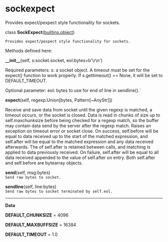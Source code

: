 # sockexpect

Provides expect/pexpect style functionality for sockets.

<span id="SockExpect">class **SockExpect**</span>([builtins.object](builtins.html#object))


`Provides expect/pexpect style functionality for sockets. `


Methods defined here:

<span id="SockExpect-__init__">**\_\_init\_\_**</span>(self, s:socket.socket, eol:bytes=b'\\r\\n')  

Required parameters:
   s: a socket object. A timeout must be set for the expect() function to work properly. If s.gettimeout() == None, it will be set to DEFAULT_TIMEOUT.
      
Optional parameter:
    eol: bytes to use for end of line in sendline().`

<!-- -->

<span id="SockExpect-expect">**expect**</span>(self, regexp:Union\[bytes, Pattern\[~AnyStr\]\])  

Receive and save data from socket until the given regexp is matched, a timeout occurs, or the socket is closed. Data is read in chunks of size up to self.maxchunksize before being checked for a regexp match, so the buffer may contain data send by the server after the regexp match. Raises an exception on timeout error or socket close. On success, self.before will be equal to data received up to the start of the matched expression, and self.after will be equal to the matched expression and any data received afterwards. The of self.after is retained between calls, and matching is applied to data previously received. On failure, self.after will be equal to all data received appended to the value of self.after on entry. Both self.after and self.before are bytearray objects.

<!-- -->

<span id="SockExpect-send">**send**</span>(self, msg:bytes)  
`Send raw bytes to socket.`

<!-- -->

<span id="SockExpect-sendline">**sendline**</span>(self, line:bytes)  
`Send raw bytes to socket terminated by self.eol.`

------------------------------------------------------------------------

 
**Data**
 

**DEFAULT\_CHUNKSIZE** = 4096

**DEFAULT\_MAXBUFFSIZE** = 16384

**DEFAULT\_TIMEOUT** = 1.0
